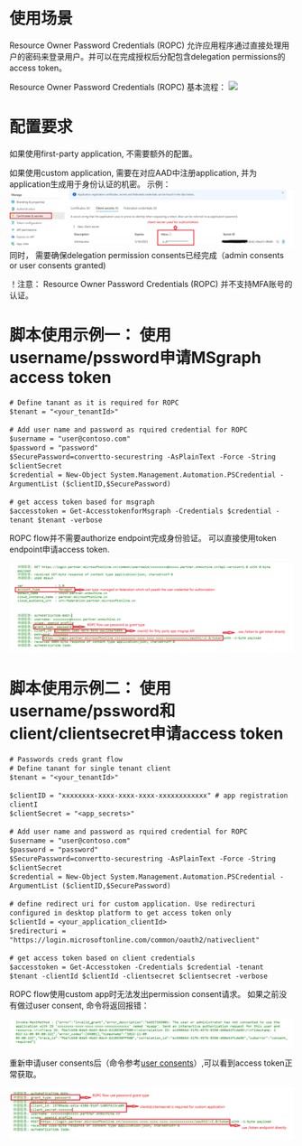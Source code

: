 # 使用场景

Resource Owner Password Credentials (ROPC) 允许应用程序通过直接处理用户的密码来登录用户。并可以在完成授权后分配包含delegation permissions的access token。

Resource Owner Password Credentials (ROPC)  基本流程： 
![](https://learn.microsoft.com/zh-cn/azure/active-directory/develop/media/v2-oauth2-ropc/v2-oauth-ropc.svg)

# 配置要求

如果使用first-party application, 不需要额外的配置。

如果使用custom application, 需要在对应AAD中注册application, 并为application生成用于身份认证的机密。
示例：
![](./clientcreds1.png)
同时， 需要确保delegation permission consents已经完成（admin consents or user consents granted)

！注意： Resource Owner Password Credentials (ROPC) 并不支持MFA账号的认证。  


# 脚本使用示例一： 使用username/pssword申请MSgraph access token 

	# Define tanant as it is required for ROPC
	$tenant = "<your_tenantId>"

	# Add user name and password as rquired credential for ROPC
	$username = "user@contoso.com" 
	$password = "password"
	$SecurePassword=convertto-securestring -AsPlainText -Force -String $clientSecret
	$credential = New-Object System.Management.Automation.PSCredential -ArgumentList ($clientID,$SecurePassword)
	
	# get access token based for msgraph
	$accesstoken = Get-AccesstokenforMsgraph -Credentials $credential -tenant $tenant -verbose

ROPC flow并不需要authorize endpoint完成身份验证。 可以直接使用token endpoint申请access token. 

![](./password1.png)

# 脚本使用示例二： 使用username/pssword和client/clientsecret申请access token 

	# Passwords creds grant flow 
	# Define tanant for single tenant client
	$tenant = "<your_tenantId>"
	
	$clientID = "xxxxxxxx-xxxx-xxxx-xxxx-xxxxxxxxxxxx" # app registration clientI
	$clientSecret = "<app_secrets>"

	# Add user name and password as rquired credential for ROPC
	$username = "user@contoso.com" 
	$password = "password"
	$SecurePassword=convertto-securestring -AsPlainText -Force -String $clientSecret
	$credential = New-Object System.Management.Automation.PSCredential -ArgumentList ($clientID,$SecurePassword)
	
	# define redirect uri for custom application. Use redirecturi configured in desktop platform to get access token only
	$clientId = <your_application_clientId>
	$redirecturi = "https://login.microsoftonline.com/common/oauth2/nativeclient"
	
	# get access token based on client credentials
	$accesstoken = Get-Accesstoken -Credentials $credential -tenant $tenant -clientId $clientId -clientsecret $clientsecret -verbose


ROPC flow使用custom app时无法发出permission consent请求。 如果之前没有做过user consent, 命令将返回报错：
	
![](./password2.png)

重新申请user consents后（命令参考[user consents](./userconsents.md)）,可以看到access token正常获取。

![](./password3.png)


